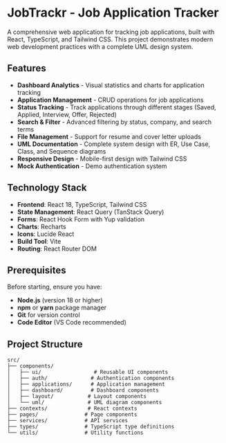# JobTrackr - Job Application Tracker

A comprehensive web application for tracking job applications, built with React, TypeScript, and Tailwind CSS. This project demonstrates modern web development practices with a complete UML design system.

## Features

- **Dashboard Analytics** - Visual statistics and charts for application tracking
- **Application Management** - CRUD operations for job applications
- **Status Tracking** - Track applications through different stages (Saved, Applied, Interview, Offer, Rejected)
- **Search & Filter** - Advanced filtering by status, company, and search terms
- **File Management** - Support for resume and cover letter uploads
- **UML Documentation** - Complete system design with ER, Use Case, Class, and Sequence diagrams
- **Responsive Design** - Mobile-first design with Tailwind CSS
- **Mock Authentication** - Demo authentication system
##  Technology Stack

- **Frontend**: React 18, TypeScript, Tailwind CSS
- **State Management**: React Query (TanStack Query)
- **Forms**: React Hook Form with Yup validation
- **Charts**: Recharts
- **Icons**: Lucide React
- **Build Tool**: Vite
- **Routing**: React Router DOM


##  Prerequisites

Before starting, ensure you have:

- **Node.js** (version 18 or higher)
- **npm** or **yarn** package manager
- **Git** for version control
- **Code Editor** (VS Code recommended)


## Project Structure
```
src/
├── components/
│   ├── ui/                 # Reusable UI components
│   ├── auth/              # Authentication components
│   ├── applications/      # Application management
│   ├── dashboard/         # Dashboard components
│   ├── layout/           # Layout components
│   └── uml/              # UML diagram components
├── contexts/             # React contexts
├── pages/               # Page components
├── services/            # API services
├── types/               # TypeScript type definitions
└── utils/               # Utility functions